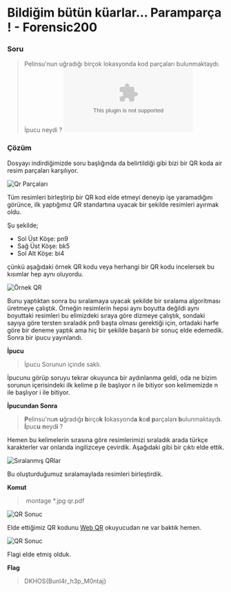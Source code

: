 # Bildiğim bütün küarlar... Paramparça ! - Forensic200

### Soru
> Pelinsu'nun uğradığı birçok lokasyonda kod parçaları bulunmaktaydı. İpucu neydi ? 
> ![Dosyayı indir](https://github.com/xugurercan/DKHOS_Writeups/blob/master/Forensics/Forensic200/5e4d6213453b23d161887fc099062bcf9be57e26.zip)


### Çözüm
Dosyayı indirdiğimizde soru başlığında da belirtildiği gibi bizi bir QR koda air resim parçaları karşılıyor. 

![Qr Parçaları](https://github.com/xugurercan/DKHOS_Writeups/blob/master/Forensics/Forensic200/EkranGoruntusu1.png)

Tüm resimleri birleştirip bir QR kod elde etmeyi deneyip işe yaramadığını görünce, ilk yaptığımız QR standartına uyacak bir şekilde resimleri ayırmak oldu. 

Şu şekilde;
* Sol Üst Köşe: pn9
* Sağ Üst Köşe: bk5 
* Sol Alt Köşe: bi4 

çünkü aşağıdaki örnek QR kodu veya herhangi bir QR kodu incelersek bu kısımlar hep aynı oluyordu.

![Örnek QR](https://github.com/xugurercan/DKHOS_Writeups/blob/master/Forensics/Forensic200/OrnekQR.png)

Bunu yaptıktan sonra bu sıralamaya uyacak şekilde bir sıralama algoritması üretmeye çalıştık. Örneğin resimlerin hepsi aynı boyutta değildi aynı boyuttaki resimleri bu elimizdeki sıraya göre dizmeye çalıştık, sondaki sayıya göre tersten sıraladık pn9 başta olması gerektiği için, ortadaki harfe göre bir deneme yaptık ama hiç bir şekilde başarılı bir sonuç elde edemedik. Sonra bir ipucu yayınlandı.

**İpucu**
> İpucu Sorunun içinde saklı.

İpucunu görüp soruyu tekrar okuyunca bir aydınlanma geldi, oda ne bizim sorunun içerisindeki ilk kelime p ile başlıyor n ile bitiyor son kelimemizde n ile başlıyor i ile bitiyor. 

**İpucundan Sonra**
> **P**elinsu'nu**n** **u**ğradığ**ı** **b**irço**k** **l**okasyond**a** **k**o**d** **p**arçalar**ı** **b**ulunmaktayd**ı**. **İ**puc**u** **n**eyd**i** ? 

Hemen bu kelimelerin sırasına göre resimlerimizi sıraladık arada türkçe karakterler var onlarıda ingilizceye çevirdik. Aşağıdaki gibi bir çıktı elde ettik.

![Sıralanmış QRlar](https://github.com/xugurercan/DKHOS_Writeups/blob/master/Forensics/Forensic200/EkranGoruntusu2.png)

Bu oluşturduğumuz sıralamaylada resimleri birleştirdik.

**Komut**
> montage \*.jpg qr.pdf

![QR Sonuc](https://github.com/xugurercan/DKHOS_Writeups/blob/master/Forensics/Forensic200/EkranGoruntusu3.png)

Elde ettiğimiz QR kodunu [Web QR](https://online-barcode-reader.inliteresearch.com/) okuyucudan ne var baktık hemen.

![QR Sonuc](https://github.com/xugurercan/DKHOS_Writeups/blob/master/Forensics/Forensic200/EkranGoruntusu4.png)

Flagi elde etmiş olduk.

**Flag**
> DKHOS{Bunl4r_h3p_M0ntaj}
